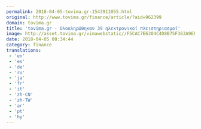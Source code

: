 ```yaml
---
permalink: 2018-04-05-tovima.gr-1543911055.html
original: http://www.tovima.gr/finance/article/?aid=962399
domain: tovima.gr
title: 'tovima.gr - Ολοκληρώθηκαν 39 ηλεκτρονικοί πλειστηριασμοί'
image: http://asset.tovima.gr/vimawebstatic//F5CAC7E6304C4D8B75F363A9EB4586C9.jpg
date: 2018-04-05 08:34:44
category: finance
translations: 
 - 'en'
 - 'es'
 - 'de'
 - 'ru'
 - 'ja'
 - 'fr'
 - 'it'
 - 'zh-CN'
 - 'zh-TW'
 - 'ar'
 - 'pt'
 - 'hy'
---
```


